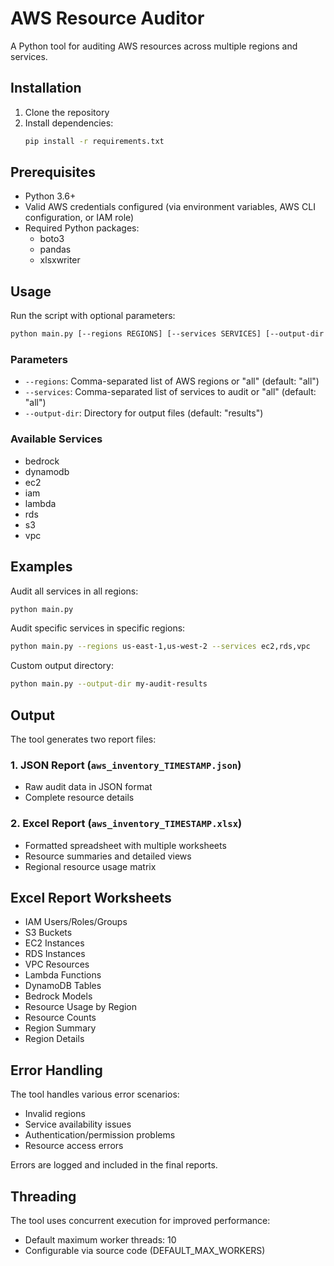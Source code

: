 # AWS Resource Auditor

A Python tool for auditing AWS resources across multiple regions and services.

## Installation

1. Clone the repository
2. Install dependencies:
   ```bash
   pip install -r requirements.txt
   ```

## Prerequisites

- Python 3.6+
- Valid AWS credentials configured (via environment variables, AWS CLI configuration, or IAM role)
- Required Python packages:
  - boto3
  - pandas
  - xlsxwriter

## Usage

Run the script with optional parameters:

```bash
python main.py [--regions REGIONS] [--services SERVICES] [--output-dir OUTPUT_DIR]
```

### Parameters

- `--regions`: Comma-separated list of AWS regions or "all" (default: "all")
- `--services`: Comma-separated list of services to audit or "all" (default: "all")
- `--output-dir`: Directory for output files (default: "results")

### Available Services

- bedrock
- dynamodb
- ec2
- iam
- lambda
- rds
- s3
- vpc

## Examples

Audit all services in all regions:
```bash
python main.py
```

Audit specific services in specific regions:
```bash
python main.py --regions us-east-1,us-west-2 --services ec2,rds,vpc
```

Custom output directory:
```bash
python main.py --output-dir my-audit-results
```

## Output

The tool generates two report files:

### 1. JSON Report (`aws_inventory_TIMESTAMP.json`)
- Raw audit data in JSON format
- Complete resource details

### 2. Excel Report (`aws_inventory_TIMESTAMP.xlsx`)
- Formatted spreadsheet with multiple worksheets
- Resource summaries and detailed views
- Regional resource usage matrix

## Excel Report Worksheets

- IAM Users/Roles/Groups
- S3 Buckets
- EC2 Instances
- RDS Instances
- VPC Resources
- Lambda Functions
- DynamoDB Tables
- Bedrock Models
- Resource Usage by Region
- Resource Counts
- Region Summary
- Region Details

## Error Handling

The tool handles various error scenarios:
- Invalid regions
- Service availability issues
- Authentication/permission problems
- Resource access errors

Errors are logged and included in the final reports.

## Threading

The tool uses concurrent execution for improved performance:
- Default maximum worker threads: 10
- Configurable via source code (DEFAULT_MAX_WORKERS)